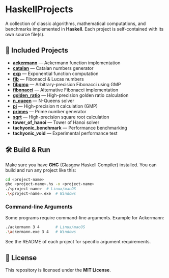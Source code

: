 # HaskellProjects

A collection of classic algorithms, mathematical computations, and benchmarks implemented in **Haskell**.
Each project is self-contained with its own source file(s).

## 📂 Included Projects

* **[ackermann](ackermann)** — Ackermann function implementation
* **[catalan](catalan)** — Catalan numbers generator
* **[exp](exp)** — Exponential function computation
* **[fib](fib)** — Fibonacci & Lucas numbers
* **[fibgmp](fibgmp)** — Arbitrary-precision Fibonacci using GMP
* **[fibonacci](fibonacci)** — Alternative Fibonacci implementation
* **[golden_ratio](golden_ratio)** — High-precision golden ratio calculation
* **[n_queen](n_queen)** — N-Queens solver
* **[pi](pi)** — High-precision π calculation (GMP)
* **[primes](primes)** — Prime number generator
* **[sqrt](sqrt)** — High-precision square root calculation
* **tower_of_hanoi** — Tower of Hanoi solver
* **tachyonic_benchmark** — Performance benchmarking
* **tachyonic_void** — Experimental performance test

## 🛠 Build & Run

Make sure you have **GHC** (Glasgow Haskell Compiler) installed.
You can build and run any project like this:

```bash
cd <project-name>
ghc <project-name>.hs -o <project-name>
./<project-name>  # Linux/macOS
.\<project-name>.exe  # Windows
```

### Command-line Arguments

Some programs require command-line arguments. Example for Ackermann:

```bash
./ackermann 3 4       # Linux/macOS
.\ackermann.exe 3 4   # Windows
```

See the README of each project for specific argument requirements.

## 📜 License

This repository is licensed under the **MIT License**.

